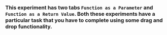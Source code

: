 ### This experiment has two tabs `Function as a Parameter` and `Function as a Return Value`. Both these experiments have a particular task that you have to complete using some drag and drop functionality.